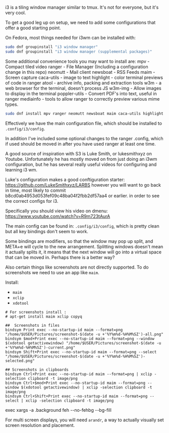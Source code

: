 i3 is a tiling window manager similar to tmux. It's not for everyone, but it's very cool.

To get a good leg up on setup, we need to add some configurations that offer a good starting point.

On Fedora, most things needed for i3wm can be installed with:
```bash
sudo dnf groupinstall "i3 window manager"
sudo dnf groupinstall "i3 window manager (supplemental packages)"
```

Some additional convenience tools you may want to install are:
mpv - Compact tiled video 
ranger - File Manager (Including a configuration change in this repo)
neomutt - Mail client
newsboat - RSS Feeds
maim - Screen capture
caca-utils - image to text
highlight - color terminal previews of code in ranger
atool - archive info, packing and extraction tools
w3m - a web browser for the terminal, doesn't process JS
w3m-img - Allow images to display in the terminal 
poppler-utils - Convert PDF's into text, useful in ranger
mediainfo - tools to allow ranger to correctly preview various mime types.

```bash
sudo dnf install mpv ranger neomutt newsboat maim caca-utils highlight atool w3m w3m-img poppler-utils mediainfo
```

Effectively we have the main configuration file, which should be installed to `.config/i3/config`.

In addition I've included some optional changes to the ranger .config, which if used should be moved in after you have used
ranger at least one time.

A good source of inspiration with S3 is Luke Smith, or lukesmithxyz on Youtube. Unfortunately he has mostly moved
on from just doing an i3wm configuration, but he has several really useful videos for configuring and learning i3 wm.

Luke's configuration makes a good conftiguration starter: https://github.com/LukeSmithxyz/LARBS
however you will want to go back in time, most likely to commit b8cd0ab4953d053fef09c48ba04f2fbb2df57aa4 or earlier.
in order to see the correct configs for i3.

Specifically you should view his video on dmenu:
https://www.youtube.com/watch?v=R9m723tAurA

The main config can be found in: `.config/i3/config`, which is pretty clean but all key bindings don't seem to work.

Some bindings are modifiers, so that the window may pop up split, and META+e will cycle to the new arrangement. Splitting windows doesn't mean it actually splits it, it means that the next window will go into a virtual space that can be moved in. Perhaps there is a better way?

Also certain things like screenshots are not directly supported. To do screenshots we need to use an app like `maim`.

Install:
- `maim`
- `xclip`
- `xdotool`

```config
# For screenshots install :
# apt-get install maim xclip copyq

##  Screenshots in files
bindsym Print exec --no-startup-id maim --format=png "/home/$USER/Pictures/screenshot-$(date -u +'%Y%m%d-%H%M%SZ')-all.png"
bindsym $mod+Print exec --no-startup-id maim --format=png --window $(xdotool getactivewindow) "/home/$USER/Pictures/screenshot-$(date -u +'%Y%m%d-%H%M%SZ')-current.png"
bindsym Shift+Print exec --no-startup-id maim --format=png --select "/home/$USER/Pictures/screenshot-$(date -u +'%Y%m%d-%H%M%SZ')-selected.png"

## Screenshots in clipboards
bindsym Ctrl+Print exec --no-startup-id maim --format=png | xclip -selection clipboard -t image/png
bindsym Ctrl+$mod+Print exec --no-startup-id maim --format=png --window $(xdotool getactivewindow) | xclip -selection clipboard -t image/png
bindsym Ctrl+Shift+Print exec --no-startup-id maim --format=png --select | xclip -selection clipboard -t image/png
```

exec xargs -a .background feh --no-fehbg --bg-fill

For multi screen displays, you will need `arandr`, a way to actually visually set screen resolution and placement.
